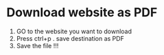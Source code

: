 # Download website as PDF  
1. GO to the website you want to download  
2. Press ctrl+p . save destination as PDF  
3. Save the file !!!

